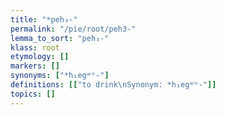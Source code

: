 ```yaml
---
title: "*peh₃-"
permalink: "/pie/root/peh3-"
lemma_to_sort: "peh₃-"
klass: root
etymology: []
markers: []
synonyms: ["*h₁egʷʰ-"]
definitions: [["to drink\nSynonym: *h₁egʷʰ-"]]
topics: []
---
```

